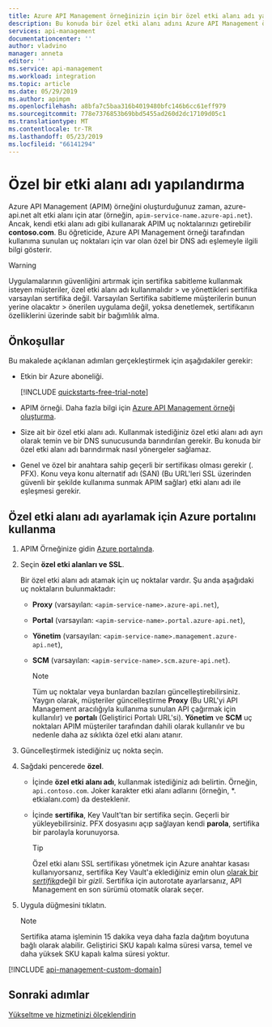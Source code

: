 ```yaml
---
title: Azure API Management örneğinizin için bir özel etki alanı adı yapılandırma | Microsoft Docs
description: Bu konuda bir özel etki alanı adını Azure API Management örneğinizin açıklar.
services: api-management
documentationcenter: ''
author: vladvino
manager: anneta
editor: ''
ms.service: api-management
ms.workload: integration
ms.topic: article
ms.date: 05/29/2019
ms.author: apimpm
ms.openlocfilehash: a8bfa7c5baa316b4019480bfc146b6cc61eff979
ms.sourcegitcommit: 778e7376853b69bbd5455ad260d2dc17109d05c1
ms.translationtype: MT
ms.contentlocale: tr-TR
ms.lasthandoff: 05/23/2019
ms.locfileid: "66141294"
---
```

# <a name="configure-a-custom-domain-name"></a>Özel bir etki alanı adı yapılandırma 

Azure API Management (APIM) örneğini oluşturduğunuz zaman, azure-api.net alt etki alanı için atar (örneğin, `apim-service-name.azure-api.net`). Ancak, kendi etki alanı adı gibi kullanarak APIM uç noktalarınızı getirebilir **contoso.com**. Bu öğreticide, Azure API Management örneği tarafından kullanıma sunulan uç noktaları için var olan özel bir DNS adı eşlemeyle ilgili bilgi gösterir.

> [!WARNING]
> Uygulamalarının güvenliğini artırmak için sertifika sabitleme kullanmak isteyen müşteriler, özel etki alanı adı kullanmalıdır > ve yönettikleri sertifika varsayılan sertifika değil. Varsayılan Sertifika sabitleme müşterilerin bunun yerine olacaktır > önerilen uygulama değil, yoksa denetlemek, sertifikanın özelliklerini üzerinde sabit bir bağımlılık alma.

## <a name="prerequisites"></a>Önkoşullar

Bu makalede açıklanan adımları gerçekleştirmek için aşağıdakiler gerekir:

+ Etkin bir Azure aboneliği.

    [!INCLUDE [quickstarts-free-trial-note](../../includes/quickstarts-free-trial-note.md)]

+ APIM örneği. Daha fazla bilgi için [Azure API Management örneği oluşturma](get-started-create-service-instance.md).
+ Size ait bir özel etki alanı adı. Kullanmak istediğiniz özel etki alanı adı ayrı olarak temin ve bir DNS sunucusunda barındırılan gerekir. Bu konuda bir özel etki alanı adı barındırmak nasıl yönergeler sağlamaz.
+ Genel ve özel bir anahtara sahip geçerli bir sertifikası olması gerekir (. PFX). Konu veya konu alternatif adı (SAN) (Bu URL'leri SSL üzerinden güvenli bir şekilde kullanıma sunmak APIM sağlar) etki alanı adı ile eşleşmesi gerekir.

## <a name="use-the-azure-portal-to-set-a-custom-domain-name"></a>Özel etki alanı adı ayarlamak için Azure portalını kullanma

1. APIM Örneğinize gidin [Azure portalında](https://portal.azure.com/).
1. Seçin **özel etki alanları ve SSL**.
    
    Bir özel etki alanı adı atamak için uç noktalar vardır. Şu anda aşağıdaki uç noktaların bulunmaktadır: 
   + **Proxy** (varsayılan: `<apim-service-name>.azure-api.net`), 
   + **Portal** (varsayılan: `<apim-service-name>.portal.azure-api.net`),     
   + **Yönetim** (varsayılan: `<apim-service-name>.management.azure-api.net`), 
   + **SCM** (varsayılan: `<apim-service-name>.scm.azure-api.net`).

     >[!NOTE]
     > Tüm uç noktalar veya bunlardan bazıları güncelleştirebilirsiniz. Yaygın olarak, müşteriler güncelleştirme **Proxy** (Bu URL'yi API Management aracılığıyla kullanıma sunulan API çağırmak için kullanılır) ve **portalı** (Geliştirici Portalı URL'si). **Yönetim** ve **SCM** uç noktaları APIM müşteriler tarafından dahili olarak kullanılır ve bu nedenle daha az sıklıkta özel etki alanı atanır.

1. Güncelleştirmek istediğiniz uç nokta seçin. 
1. Sağdaki pencerede **özel**.

   + İçinde **özel etki alanı adı**, kullanmak istediğiniz adı belirtin. Örneğin, `api.contoso.com`. Joker karakter etki alanı adlarını (örneğin, *. etkialanı.com) da desteklenir.
   + İçinde **sertifika**, Key Vault'tan bir sertifika seçin. Geçerli bir yükleyebilirsiniz. PFX dosyasını açıp sağlayan kendi **parola**, sertifika bir parolayla korunuyorsa.

     > [!TIP]
     > Özel etki alanı SSL sertifikası yönetmek için Azure anahtar kasası kullanıyorsanız, sertifika Key Vault'a eklediğiniz emin olun [olarak bir *sertifika*](https://docs.microsoft.com/rest/api/keyvault/CreateCertificate/CreateCertificate)değil bir *gizli*. Sertifika için autorotate ayarlarsanız, API Management en son sürümü otomatik olarak seçer.

1. Uygula düğmesini tıklatın.

    >[!NOTE]
    >Sertifika atama işleminin 15 dakika veya daha fazla dağıtım boyutuna bağlı olarak alabilir. Geliştirici SKU kapalı kalma süresi varsa, temel ve daha yüksek SKU kapalı kalma süresi yoktur.

[!INCLUDE [api-management-custom-domain](../../includes/api-management-custom-domain.md)]

## <a name="next-steps"></a>Sonraki adımlar

[Yükseltme ve hizmetinizi ölçeklendirin](upgrade-and-scale.md)
